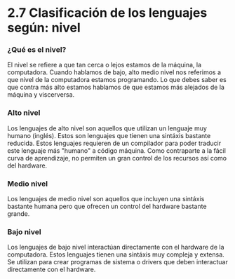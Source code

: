 # 2.7 Clasificación de los lenguajes según: nivel

### ¿Qué es el nivel?

El nivel se refiere a que tan cerca o lejos estamos de la máquina, la computadora. Cuando hablamos de bajo, alto medio nivel nos referimos a que nivel de la computadora estamos programando. Lo que debes saber es que contra más alto estamos hablamos de que estamos más alejados de la máquina y viscerversa.

### Alto nivel

Los lenguajes de alto nivel son aquellos que utilizan un lenguaje muy humano (inglés). Estos son lenguajes que tienen una sintáxis bastante reducida. Estos lenguajes requieren de un compilador para poder traducir este lenguaje más "humano" a código máquina. Como contraparte a la fácil curva de aprendizaje, no permiten un gran control de los recursos así como del hardware.

### Medio nivel

Los lenguajes de medio nivel son aquellos que incluyen una sintáxis bastante humana pero que ofrecen un control del hardware bastante grande. 

### Bajo nivel

Los lenguajes de bajo nivel interactúan directamente con el hardware de la computadora. Estos lenguajes tienen una sintáxis muy compleja y extensa. Se utilizan para crear programas de sistema o drivers que deben interactuar directamente con el hardware.
